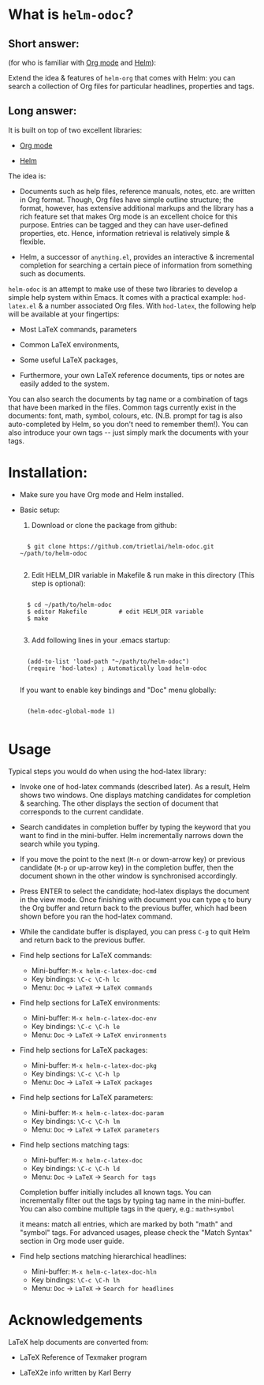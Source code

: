 # What is `helm-odoc`?

## Short answer:
(for who is familiar with [Org mode](http://orgmode.org) and [Helm](https://github.com/emacs-helm/helm)):

Extend the idea & features of `helm-org` that comes with Helm: you can search a collection
of Org files for particular headlines, properties and tags.

## Long answer:

It is built on top of two excellent libraries:

- [Org mode](http://orgmode.org)

- [Helm](https://github.com/emacs-helm/helm)

The idea is:

- Documents such as help files, reference manuals, notes, etc. are written in Org
  format. Though, Org files have simple outline structure; the format, however, has
  extensive additional markups and the library has a rich feature set that makes Org mode
  is an excellent choice for this purpose. Entries can be tagged and they can have
  user-defined properties, etc. Hence, information retrieval is relatively simple &
  flexible.

- Helm, a successor of `anything.el`, provides an interactive & incremental completion for
  searching a certain piece of information from something such as documents.

`helm-odoc` is an attempt to make use of these two libraries to develop a simple help
system within Emacs. It comes with a practical example: `hod-latex.el` & a number
associated Org files. With `hod-latex`, the following help will be available at your
fingertips:

- Most LaTeX commands, parameters

- Common LaTeX environments,

- Some useful LaTeX packages,

- Furthermore, your own LaTeX reference documents, tips or notes are easily added to the
  system.

You can also search the documents by tag name or a combination of tags that have been
marked in the files. Common tags currently exist in the documents: font, math, symbol,
colours, etc. (N.B. prompt for tag is also auto-completed by Helm, so you don't need to
remember them!). You can also introduce your own tags -- just simply mark the documents
with your tags.

# Installation:

- Make sure you have Org mode and Helm installed.

- Basic setup:

   1. Download or clone the package from github:
   
    <pre><code> 
    $ git clone https://github.com/trietlai/helm-odoc.git ~/path/to/helm-odoc
    </code></pre> 

   2. Edit HELM_DIR variable in Makefile & run make in this
      directory (This step is optional):
    <pre><code> 
    $ cd ~/path/to/helm-odoc
    $ editor Makefile         # edit HELM_DIR variable
    $ make
    </code></pre> 

   3. Add following lines in your .emacs startup:

    <pre><code> 
    (add-to-list 'load-path "~/path/to/helm-odoc")
    (require 'hod-latex) ; Automatically load helm-odoc
    </code></pre> 

    If you want to enable key bindings and "Doc" menu globally:

    <pre><code> 
    (helm-odoc-global-mode 1)
    </code></pre> 

# Usage

Typical steps you would do when using the hod-latex library:

- Invoke one of hod-latex commands (described later).  As a result, Helm shows two
  windows.  One displays matching candidates for completion & searching.  The other
  displays the section of document that corresponds to the current candidate.

- Search candidates in completion buffer by typing the keyword that you want to find in
  the mini-buffer.  Helm incrementally narrows down the search while you typing.

- If you move the point to the next (`M-n` or down-arrow key) or previous candidate (`M-p`
  or up-arrow key) in the completion buffer, then the document shown in the other window
  is synchronised accordingly.

- Press ENTER to select the candidate; hod-latex displays the document in the view mode.
  Once finishing with document you can type `q` to bury the Org buffer and return back to
  the previous buffer, which had been shown before you ran the hod-latex command.

- While the candidate buffer is displayed, you can press `C-g` to quit Helm and return
  back to the previous buffer.

* Find help sections for LaTeX commands:
  - Mini-buffer:  `M-x helm-c-latex-doc-cmd`
  - Key bindings: `\C-c \C-h lc`
  - Menu:         `Doc` -> `LaTeX` -> `LaTeX commands`

* Find help sections for LaTeX environments:
  - Mini-buffer:  `M-x helm-c-latex-doc-env`
  - Key bindings: `\C-c \C-h le`
  - Menu:         `Doc` -> `LaTeX` -> `LaTeX environments`

* Find help sections for LaTeX packages:
  - Mini-buffer:  `M-x helm-c-latex-doc-pkg`
  - Key bindings: `\C-c \C-h lp`
  - Menu:         `Doc` -> `LaTeX` -> `LaTeX packages`

* Find help sections for LaTeX parameters:
  - Mini-buffer:  `M-x helm-c-latex-doc-param`
  - Key bindings: `\C-c \C-h lm`
  - Menu:         `Doc` -> `LaTeX` -> `LaTeX parameters`
  
* Find help sections matching tags:
  - Mini-buffer:  `M-x helm-c-latex-doc`
  - Key bindings: `\C-c \C-h ld`
  - Menu:         `Doc` -> `LaTeX` -> `Search for tags`

  Completion buffer initially includes all known tags.  You can incrementally filter out
  the tags by typing tag name in the mini-buffer.  You can also combine multiple tags in
  the query, e.g.: `math+symbol`

  it means: match all entries, which are marked by both "math" and "symbol" tags.  For
  advanced usages, please check the "Match Syntax" section in Org mode user guide.

* Find help sections matching hierarchical headlines:
  - Mini-buffer:  `M-x helm-c-latex-doc-hln`
  - Key bindings: `\C-c \C-h lh`
  - Menu:         `Doc` -> `LaTeX` -> `Search for headlines`

Acknowledgements
================

LaTeX help documents are converted from:

   - LaTeX Reference of Texmaker program

   - LaTeX2e info written by Karl Berry
